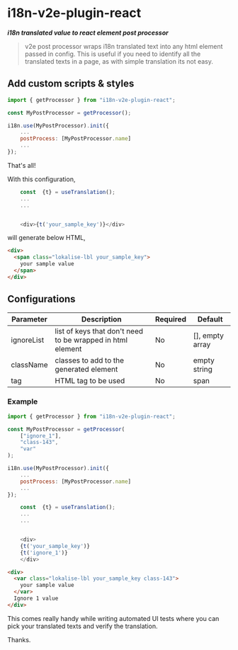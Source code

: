 # i18n-v2e-plugin-react

**_i18n translated value to react element post processor_**

> v2e post processor wraps i18n translated text into any html element passed in config. This is useful if you need to identify all the translated texts in a page, as with simple translation its not easy.

## Add custom scripts & styles

```js
import { getProcessor } from "i18n-v2e-plugin-react";

const MyPostProcessor = getProcessor();

i18n.use(MyPostProcessor).init({
    ...
    postProcess: [MyPostProcessor.name]
    ...
});
```

That's all!

With this configuration,

```js
    const  {t} = useTranslation();
    ...
    ...


    <div>{t('your_sample_key')}</div>
```

will generate below HTML,

```html
<div>
  <span class="lokalise-lbl your_sample_key">
    your sample value
  </span>
</div>
```

## Configurations

| Parameter  | Description                                                | Required | Default         |
| ---------- | ---------------------------------------------------------- | -------- | --------------- |
| ignoreList | list of keys that don't need to be wrapped in html element | No       | [], empty array |
| className  | classes to add to the generated element                    | No       | empty string    |
| tag        | HTML tag to be used                                        | No       | span            |

### Example

```js
import { getProcessor } from "i18n-v2e-plugin-react";

const MyPostProcessor = getProcessor(
    ["ignore_1"],
    "class-143",
    "var"
);

i18n.use(MyPostProcessor).init({
    ...
    postProcess: [MyPostProcessor.name]
    ...
});
```

```js
    const  {t} = useTranslation();
    ...
    ...


    <div>
    {t('your_sample_key')}
    {t('ignore_1')}
    </div>
```

```html
<div>
  <var class="lokalise-lbl your_sample_key class-143">
    your sample value
  </var>
  Ignore 1 value
</div>
```

This comes really handy while writing automated UI tests where you can pick your translated texts and verify the translation.

Thanks.
